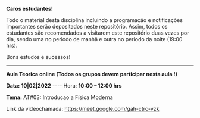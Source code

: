 **Caros estudantes!**

Todo o material desta disciplina incluindo a programação e notificações importantes serão depositados neste repositório. Assim, todos os estudantes são recomendados a visitarem este repositório duas vezes por dia, sendo uma no periodo de manhã e outra no periodo da noite (19:00 hrs).

Bons estudos e sucessos!

------------------------------------------------------------------------------------------------------
**Aula Teorica online (Todos os grupos devem participar nesta aula !)** 

**Data:** **10|02|2022** ---- Hora: **10:00 – 12:00 hrs**

**Tema:** AT#03: Introducao a Física Moderna

Link da videochamada: https://meet.google.com/gah-ctrc-vzk


